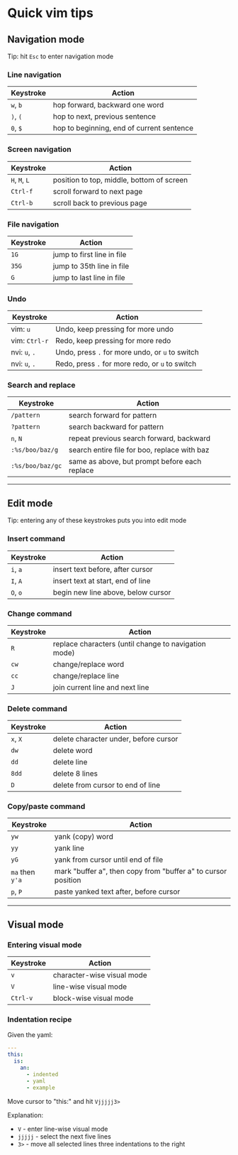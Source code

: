 # Quick vim tips

## Navigation mode

Tip: hit `Esc` to enter navigation mode

### Line navigation

| Keystroke           | Action |
| ------------------- | ------ |
| `w`, `b`            | hop forward, backward one word |
| `)`, `(`            | hop to next, previous sentence |
| `0`, `$`            | hop to beginning, end of current sentence |

### Screen navigation

| Keystroke           | Action |
| ------------------- | ------ |
| `H`, `M`, `L`       | position to top, middle, bottom of screen |
| `Ctrl-f`            | scroll forward to next page |
| `Ctrl-b`            | scroll back to previous page |

### File navigation

| Keystroke           | Action |
| ------------------- | ------ |
| `1G`                | jump to first line in file |
| `35G`               | jump to 35th line in file |
| `G`                 | jump to last line in file |

### Undo

| Keystroke           | Action |
| ------------------- | ------ |
| vim: `u`            | Undo, keep pressing for more undo |
| vim: `Ctrl-r`       | Redo, keep pressing for more redo |
| nvi: `u`, `.`       | Undo, press `.` for more undo, or `u` to switch |
| nvi: `u`, `.`       | Redo, press `.` for more redo, or `u` to switch |

### Search and replace

| Keystroke           | Action |
| ------------------- | ------ |
| `/pattern`          | search forward for pattern |
| `?pattern`          | search backward for pattern |
| `n`, `N`            | repeat previous search forward, backward |
| `:%s/boo/baz/g`     | search entire file for boo, replace with baz |
| `:%s/boo/baz/gc`    | same as above, but prompt before each replace |

******

## Edit mode

Tip: entering any of these keystrokes puts you into edit mode

### Insert command

| Keystroke           | Action |
| ------------------- | ------ |
| `i`, `a`            | insert text before, after cursor |
| `I`, `A`            | insert text at start, end of line |
| `O`, `o`            | begin new line above, below cursor |

### Change command

| Keystroke           | Action |
| ------------------- | ------ |
| `R`                 | replace characters (until change to navigation mode) |
| `cw`                | change/replace word |
| `cc`                | change/replace line |
| `J`                 | join current line and next line |

### Delete command

| Keystroke           | Action |
| ------------------- | ------ |
| `x`, `X`            | delete character under, before cursor |
| `dw`                | delete word |
| `dd`                | delete line |
| `8dd`               | delete 8 lines |
| `D`                 | delete from cursor to end of line |

### Copy/paste command

| Keystroke           | Action |
| ------------------- | ------ |
| `yw`                | yank (copy) word |
| `yy`                | yank line |
| `yG`                | yank from cursor until end of file |
| `ma` then `y'a`     | mark "buffer a", then copy from "buffer a" to cursor position |
| `p`, `P`            | paste yanked text after, before cursor |

******

## Visual mode

### Entering visual mode

| Keystroke             | Action |
| -------------------   | ------ |
| `v`                   | character-wise visual mode |
| `V`                   | line-wise visual mode |
| `Ctrl-v`              | block-wise visual mode |

### Indentation recipe

Given the yaml:

```yaml
---
this:
  is:
    an:
      - indented
      - yaml
      - example
```

Move cursor to "this:" and hit `Vjjjjj3>`

Explanation:
* `V` - enter line-wise visual mode
* `jjjjj` - select the next five lines
* `3>` - move all selected lines three indentations to the right
